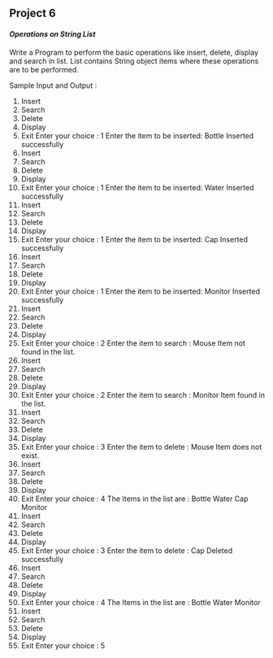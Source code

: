 ## Project 6

#### _Operations on String List_

Write a Program to perform the basic operations like insert, delete, display and search in list. List contains
String object items where these operations are to be performed.

Sample Input and Output :
1. Insert
2. Search
3. Delete
4. Display
5. Exit
Enter your choice :
1
Enter the item to be inserted:
Bottle
Inserted successfully
1. Insert
2. Search
3. Delete
4. Display
5. Exit
Enter your choice :
1
Enter the item to be inserted:
Water
Inserted successfully
1. Insert
2. Search
3. Delete
4. Display
5. Exit
Enter your choice :
1
Enter the item to be inserted:
Cap
Inserted successfully
1. Insert
2. Search
3. Delete
4. Display
5. Exit
Enter your choice :
1
Enter the item to be inserted:
Monitor
Inserted successfully
1. Insert
2. Search
3. Delete
4. Display
5. Exit
Enter your choice :
2
Enter the item to search :
Mouse
Item not found in the list.
1. Insert
2. Search
3. Delete
4. Display
5. Exit
Enter your choice :
2
Enter the item to search :
Monitor
Item found in the list.
1. Insert
2. Search
3. Delete
4. Display
5. Exit
Enter your choice :
3
Enter the item to delete :
Mouse
Item does not exist.
1. Insert
2. Search
3. Delete
4. Display
5. Exit
Enter your choice :
4
The Items in the list are :
Bottle
Water
Cap
Monitor
1. Insert
2. Search
3. Delete
4. Display
5. Exit
Enter your choice :
3
Enter the item to delete :
Cap
Deleted successfully
1. Insert
2. Search
3. Delete
4. Display
5. Exit
Enter your choice :
4
The Items in the list are :
Bottle
Water
Monitor
1. Insert
2. Search
3. Delete
4. Display
5. Exit
Enter your choice :
5
